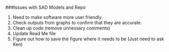 ###Issues with SAD Models and Repo
1. Need to make software more user friendly.
2. Check outputs from graphs to confirm that they are accurate.  
3. Clean up code (remove unnessary comments)
4. Update Read Me file
5. Figure out how to save the figure where it needs to be (Just need to ask Ken)